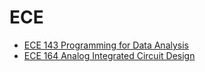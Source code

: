 # ECE

* [ECE 143 Programming for Data Analysis](/ECE/ECE143.md)
* [ECE 164 Analog Integrated Circuit Design](/ECE/ECE164.md)
